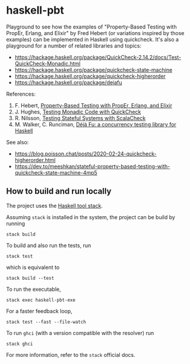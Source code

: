 # haskell-pbt

Playground to see how the examples of "Property-Based Testing with PropEr, Erlang, and Elixir" by Fred Hebert (or variations inspired by those examples) can be implemented in Haskell using quickcheck. It's also a playground for a number of related libraries and topics:
* https://hackage.haskell.org/package/QuickCheck-2.14.2/docs/Test-QuickCheck-Monadic.html
* https://hackage.haskell.org/package/quickcheck-state-machine
* https://hackage.haskell.org/package/quickcheck-higherorder
* https://hackage.haskell.org/package/dejafu


References:

1. F. Hebert, [Property-Based Testing with PropEr, Erlang, and Elixir](https://pragprog.com/titles/fhproper/property-based-testing-with-proper-erlang-and-elixir/)
1. J. Hughes, [Testing Monadic Code with QuickCheck](https://www.researchgate.net/publication/2831386_Testing_Monadic_Code_with_QuickCheck)
2. R. Nilsson, [Testing Stateful Systems with ScalaCheck](https://www.youtube.com/watch?v=Yg660RrAt2I)
3. M. Walker, C. Runciman, [Déjà Fu: a concurrency testing library for Haskell](https://dl.acm.org/doi/10.1145/2887747.2804306)

See also:
* https://blog.poisson.chat/posts/2020-02-24-quickcheck-higherorder.html
* https://dev.to/meeshkan/stateful-property-based-testing-with-quickcheck-state-machine-4mp5


## How to build and run locally

The project uses the [Haskell tool stack](https://docs.haskellstack.org/en/stable/README/).

Assuming `stack` is installed in the system, the project can be build by running
```
stack build
```
To build and also run the tests, run
```
stack test
```
which is equivalent to
```
stack build --test
```
To run the executable,
```
stack exec haskell-pbt-exe
```
For a faster feedback loop,
```
stack test --fast --file-watch
```
To run `ghci` (with a version compatible with the resolver) run
```
stack ghci
```
For more information, refer to the `stack` official docs.
